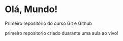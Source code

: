 # Olá, Mundo!
 Primeiro repositório do curso Git e Github

primeiro repositorio criado duarante uma aula ao vivo!